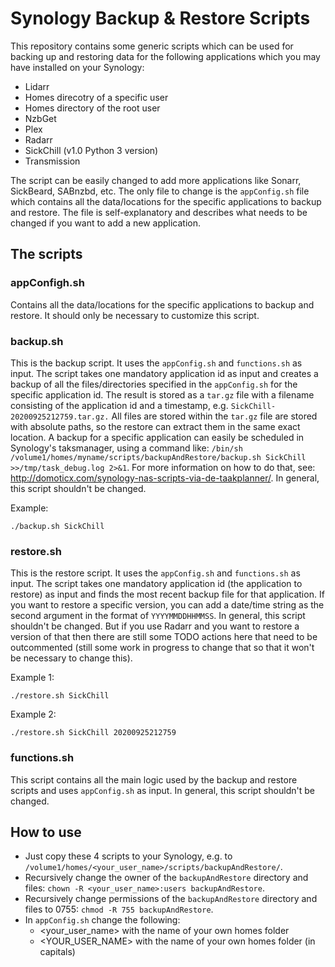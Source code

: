 # Synology Backup & Restore Scripts

This repository contains some generic scripts which can be used for backing up and restoring data for the following applications which you may have installed on your Synology:

* Lidarr
* Homes direcotry of a specific user
* Homes directory of the root user
* NzbGet
* Plex
* Radarr
* SickChill (v1.0 Python 3 version)
* Transmission

The script can be easily changed to add more applications like Sonarr, SickBeard, SABnzbd, etc. The only file to change is the `appConfig.sh` file which contains all the data/locations for the specific applications to backup and restore. The file is self-explanatory and describes what needs to be changed if you want to add a new application.

## The scripts

### appConfigh.sh
Contains all the data/locations for the specific applications to backup and restore. It should only be necessary to customize this script.

### backup.sh
This is the backup script. It uses the `appConfig.sh` and `functions.sh` as input.
The script takes one mandatory application id as input and creates a backup of all the files/directories specified in the `appConfig.sh` for the specific application id. The result is stored as a `tar.gz` file with a filename consisting of the application id and a timestamp, e.g. `SickChill-20200925212759.tar.gz.` All files are stored within the `tar.gz` file are stored with absolute paths, so the restore can extract them in the same exact location.
A backup for a specific application can easily be scheduled in Synology's taksmanager, using a command like: `/bin/sh /volume1/homes/myname/scripts/backupAndRestore/backup.sh SickChill >>/tmp/task_debug.log 2>&1`. For more information on how to do that, see: http://domoticx.com/synology-nas-scripts-via-de-taakplanner/. In general, this script shouldn't be changed.

Example:
```
./backup.sh SickChill
```

### restore.sh
This is the restore script. It uses the `appConfig.sh` and `functions.sh` as input.
The script takes one mandatory application id (the application to restore) as input and finds the most recent backup file for that application. If you want to restore a specific version, you can add a date/time string as the second argument in the format of `YYYYMMDDHHMMSS`. In general, this script shouldn't be changed. But if you use Radarr and you want to restore a version of that then there are still some TODO actions here that need to be outcommented (still some work in progress to change that so that it won't be necessary to change this).

Example 1:
```
./restore.sh SickChill
```
Example 2:
```
./restore.sh SickChill 20200925212759
```

### functions.sh
This script contains all the main logic used by the backup and restore scripts and uses `appConfig.sh` as input. In general, this script shouldn't be changed.

## How to use
* Just copy these 4 scripts to your Synology, e.g. to `/volume1/homes/<your_user_name>/scripts/backupAndRestore/`.
* Recursively change the owner of the `backupAndRestore` directory and files: `chown -R <your_user_name>:users backupAndRestore`.
* Recursively change permissions of the `backupAndRestore` directory and files to 0755: `chmod -R 755 backupAndRestore`.
* In `appConfig.sh` change the following:
  * <your_user_name> with the name of your own homes folder
  * <YOUR_USER_NAME> with the name of your own homes folder (in capitals)
